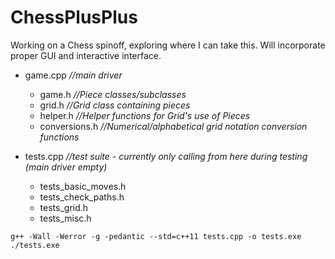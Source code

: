 # ChessPlusPlus

Working on a Chess spinoff, exploring where I can take this. Will incorporate proper GUI and interactive interface.

- game.cpp  *//main driver*
  - game.h  *//Piece classes/subclasses*
  - grid.h  *//Grid class containing pieces*
  - helper.h  *//Helper functions for Grid's use of Pieces*
  - conversions.h  *//Numerical/alphabetical grid notation conversion functions*
  
- tests.cpp  *//test suite - currently only calling from here during testing (main driver empty)*
  - tests_basic_moves.h
  - tests_check_paths.h
  - tests_grid.h
  - tests_misc.h
```
g++ -Wall -Werror -g -pedantic --std=c++11 tests.cpp -o tests.exe
./tests.exe
```

